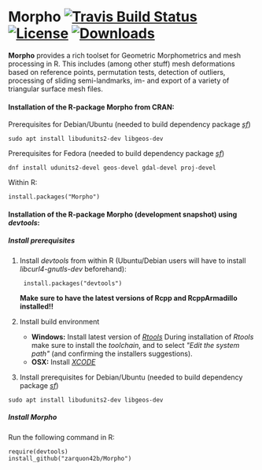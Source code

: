 
Morpho [![Travis Build Status](https://travis-ci.org/zarquon42b/Morpho.png?branch=master)](https://travis-ci.org/zarquon42b/Morpho)  [![License](http://img.shields.io/badge/license-GPL%20%28%3E=%202%29-brightgreen.svg?style=flat)](http://www.gnu.org/licenses/gpl-2.0.html)  [![Downloads](https://cranlogs.r-pkg.org/badges/last-month/Morpho?color=brightgreen)](https://cranlogs.r-pkg.org/badges/last-month/Morpho)
======
__Morpho__ provides a rich toolset for Geometric Morphometrics and mesh processing in R. This includes (among other stuff) mesh deformations based on reference points, permutation tests, detection of outliers, processing of sliding semi-landmarks, im- and export of a variety of triangular surface mesh files.


#### Installation of the R-package Morpho from CRAN: ####

Prerequisites for Debian/Ubuntu (needed to build dependency package [*sf*](https://cran.r-project.org/package=sf))

   `sudo apt install libudunits2-dev libgeos-dev`
   

Prerequisites for Fedora (needed to build dependency package [*sf*](https://cran.r-project.org/package=sf))

   `dnf install udunits2-devel geos-devel gdal-devel proj-devel`
   

Within R:
       
	install.packages("Morpho")


#### Installation of the R-package Morpho (development snapshot) using *devtools*: ####

##### Install prerequisites #####

1. Install *devtools* from within R (Ubuntu/Debian users will have to install *libcurl4-gnutls-dev* beforehand):

		install.packages("devtools")

	**Make sure to have the latest versions of Rcpp and RcppArmadillo installed!!**
	   

2. Install build environment
    * **Windows:** Install latest version of *[Rtools](http://cran.r-project.org/bin/windows/Rtools)*
During installation of *Rtools* make sure to install the *toolchain*, and to select *"Edit the system path"* (and confirming the installers suggestions).
    * **OSX:** Install *[XCODE](https://developer.apple.com/xcode/)*
	
3. Install prerequisites for Debian/Ubuntu (needed to build dependency package  [*sf*](https://cran.r-project.org/package=sf))

  `sudo apt install libudunits2-dev libgeos-dev`


##### Install Morpho #####

Run the following command in R:
        
	require(devtools)
	install_github("zarquon42b/Morpho")


